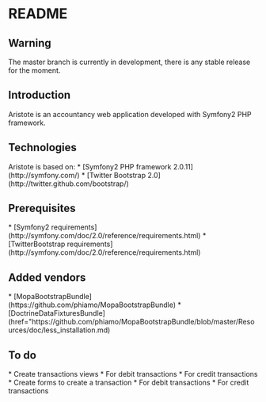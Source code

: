 # README
<h2 id="Warning">Warning</h2>
The master branch is currently in development, there is any stable release for the moment.

<h2 id="Introduction">Introduction</h2>
Aristote is an accountancy web application developed with Symfony2 PHP framework.

<h2 id="Technologies">Technologies</h2>
Aristote is based on:
*   [Symfony2 PHP framework 2.0.11](http://symfony.com/)
*   [Twitter Bootstrap 2.0](http://twitter.github.com/bootstrap/)

<h2 id="Prerequisites">Prerequisites</h2>
*   [Symfony2 requirements](http://symfony.com/doc/2.0/reference/requirements.html)
*   [TwitterBootstrap requirements](http://symfony.com/doc/2.0/reference/requirements.html)

<h2 id="AddedVendors">Added vendors</h2>
*   [MopaBootstrapBundle](https://github.com/phiamo/MopaBootstrapBundle)
*   [DoctrineDataFixturesBundle](href="https://github.com/phiamo/MopaBootstrapBundle/blob/master/Resources/doc/less_installation.md)

<h2 id="ToDo">To do</h2>
*   Create transactions views
   *   For debit transactions
   *   For credit transactions
*   Create forms to create a transaction
   *   For debit transactions
   *   For credit transactions
